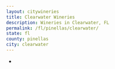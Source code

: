 ```yaml
---
layout: citywineries
title: Clearwater Wineries
description: Wineries in Clearwater, FL
permalink: /fl/pinellas/clearwater/
state: fl
county: pinellas
city: clearwater
---
```

-
